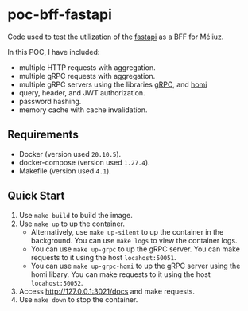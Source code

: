# poc-bff-fastapi

Code used to test the utilization of the [fastapi](https://fastapi.tiangolo.com/) as a BFF for Méliuz.

In this POC, I have included:
- multiple HTTP requests with aggregation.
- multiple gRPC requests with aggregation.
- multiple gRPC servers using the libraries [gRPC](https://github.com/grpc/grpc), and [homi](https://github.com/spaceone-dev/homi)
- query, header, and JWT authorization.
- password hashing.
- memory cache with cache invalidation.

## Requirements

- Docker (version used `20.10.5`).
- docker-compose (version used `1.27.4`).
- Makefile (version used `4.1`).

## Quick Start

1. Use `make build` to build the image.
1. Use `make up` to up the container.
    - Alternatively, use `make up-silent` to up the container in the background. You can use
    `make logs` to view the container logs.
    - You can use `make up-grpc` to up the gRPC server. You can make requests to it
    using the host `locahost:50051`.
    - You can use `make up-grpc-homi` to up the gRPC server using the homi libary.
    You can make requests to it using the host `locahost:50052`.
1. Access http://127.0.0.1:3021/docs and make requests.
1. Use `make down` to stop the container.
